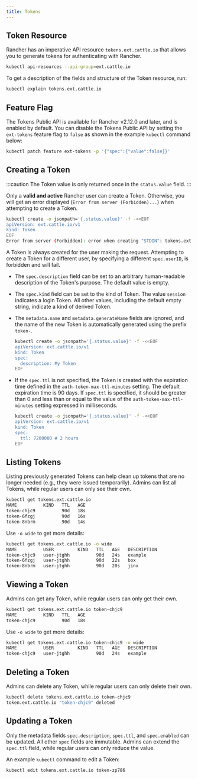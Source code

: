 ```yaml
---
title: Tokens
---
```


<head>
    <link rel="canonical" href="https://ranchermanager.docs.rancher.com/api/workflows/tokens"/>
</head>

## Token Resource

Rancher has an imperative API resource `tokens.ext.cattle.io` that allows you to generate tokens for authenticating with Rancher.

```sh
kubectl api-resources --api-group=ext.cattle.io
```

To get a description of the fields and structure of the Token resource, run:

```sh
kubectl explain tokens.ext.cattle.io
```

## Feature Flag

The Tokens Public API is available for Rancher v2.12.0 and later, and is enabled by default. You can disable the Tokens Public API by setting the `ext-tokens` feature flag to `false` as shown in the example `kubectl` command below:

```sh
kubectl patch feature ext-tokens -p '{"spec":{"value":false}}'
```

## Creating a Token

:::caution
The Token value is only returned once in the `status.value` field.
:::

Only a **valid and active** Rancher user can create a Token. Otherwise, you will get an error displayed (`Error from server (Forbidden)...`) when attempting to create a Token.

```bash
kubectl create -o jsonpath='{.status.value}' -f -<<EOF
apiVersion: ext.cattle.io/v1
kind: Token
EOF
Error from server (Forbidden): error when creating "STDIN": tokens.ext.cattle.io is forbidden: user system:admin is not a Rancher user
```

A Token is always created for the user making the request. Attempting to create a Token for a different user, by specifying a different `spec.userID`, is forbidden and will fail.

- The `spec.description` field can be set to an arbitrary human-readable description of the Token's purpose. The default value is empty.

- The `spec.kind` field can be set to the kind of Token. The value `session` indicates a login Token. All other values, including the default empty string, indicate a kind of derived Token.

- The `metadata.name` and `metadata.generateName` fields are ignored, and the name of the new Token is automatically generated using the prefix `token-`.

	```bash
	kubectl create -o jsonpath='{.status.value}' -f -<<EOF
	apiVersion: ext.cattle.io/v1
	kind: Token
	spec:
	  description: My Token
	EOF
	```

- If the `spec.ttl` is not specified, the Token is created with the expiration time defined in the `auth-token-max-ttl-minutes` setting. The default expiration time is 90 days. If `spec.ttl` is specified, it should be greater than 0 and less than or equal to the value of the `auth-token-max-ttl-minutes` setting expressed in milliseconds.

	```bash
	kubectl create -o jsonpath='{.status.value}' -f -<<EOF
	apiVersion: ext.cattle.io/v1
	kind: Token
	spec:
	  ttl: 7200000 # 2 hours
	EOF
	```

## Listing Tokens

Listing previously generated Tokens can help clean up tokens that are no longer needed (e.g., they were issued temporarily). Admins can list all Tokens, while regular users can only see their own.

```sh
kubectl get tokens.ext.cattle.io
NAME          KIND   TTL   AGE
token-chjc9          90d   18s
token-6fzgj          90d   16s
token-8nbrm          90d   14s
```

Use `-o wide` to get more details:

```sh
kubectl get tokens.ext.cattle.io -o wide
NAME          USER         KIND   TTL   AGE   DESCRIPTION
token-chjc9   user-jtghh          90d   24s   example
token-6fzgj   user-jtghh          90d   22s   box
token-8nbrm   user-jtghh          90d   20s   jinx
```

## Viewing a Token

Admins can get any Token, while regular users can only get their own.

```sh
kubectl get tokens.ext.cattle.io token-chjc9
NAME          KIND   TTL   AGE
token-chjc9          90d   18s
```

Use `-o wide` to get more details:

```sh
kubectl get tokens.ext.cattle.io token-chjc9 -o wide
NAME          USER         KIND   TTL   AGE   DESCRIPTION
token-chjc9   user-jtghh          90d   24s   example
```

## Deleting a Token

Admins can delete any Token, while regular users can only delete their own.  

```sh
kubectl delete tokens.ext.cattle.io token-chjc9
token.ext.cattle.io "token-chjc9" deleted
```

## Updating a Token

Only the metadata fields `spec.description`, `spec.ttl`, and `spec.enabled` can be updated. All other `spec` fields are immutable. Admins can extend the `spec.ttl` field, while regular users can only reduce the value.

An example `kubectl` command to edit a Token:

```sh
kubectl edit tokens.ext.cattle.io token-zp786
```
